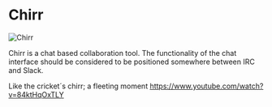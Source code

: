 # Chirr

![Chirr](http://www.deluxevectors.com/images/vector_images/thumb/cricket-1-1.jpg)

Chirr is a chat based collaboration tool. The functionality of the chat interface should be considered to be positioned somewhere between IRC and Slack.

Like the cricket´s chirr; a fleeting moment https://www.youtube.com/watch?v=84ktHqOxTLY
